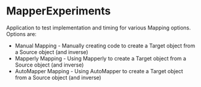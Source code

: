# MapperExperiments

Application to test implementation and timing for various Mapping options.  Options are:

- Manual Mapping  - Manually creating code to create a Target object from a Source object (and inverse)
- Mapperly Mapping - Using Mapperly to create a Target object from a Source object (and inverse)
- AutoMapper Mapping - Using AutoMapper to create a Target object from a Source object (and inverse)